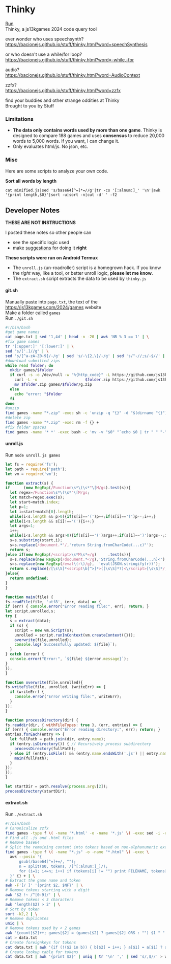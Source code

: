 # Thinky
[Run](https://bacionejs.github.io/stuff/thinky.html)  
Thinky, a js13kgames 2024 code query tool  

ever wonder who uses speechsynth?  
https://bacionejs.github.io/stuff/thinky.html?word=speechSynthesis  

or who doesn't use a while/for loop?  
https://bacionejs.github.io/stuff/thinky.html?word=-while,-for  

audio?  
https://bacionejs.github.io/stuff/thinky.html?word=AudioContext  

zzfx?  
https://bacionejs.github.io/stuff/thinky.html?word=zzfx

find your buddies and other strange oddities at Thinky  
Brought to you by Stuff  



### Limitations
- **The data only contains words used by more than one game**. Thinky is designed to compare 188 games and uses **consensus** to reduce 20,000 words to 5,000 words. If you want, I can change it.  
- Only evaluates html/js. No json, etc.

### Misc

Here are some scripts to analyze your own code.  

**Sort all words by length**  

```cat minified.js|sed 's/base64[^=]*=//g'|tr -cs '[:alnum:]_' '\n'|awk '{print length,$0}'|sort -u|sort -n|cut -d' ' -f2```  


## Developer Notes

**THESE ARE NOT INSTRUCTIONS**  

I posted these notes so other people can
- see the specific logic used
- make [suggestions](https://github.com/bacionejs/stuff/discussions) for doing it **right**


**These scripts were run on Android Termux**  
- The ```unroll.js``` (un-roadroller) script is a homegrown hack. If you know the *right* way, like a tool, or better unroll logic, **please let me know**.  
- The ```extract.sh``` script extracts the data to be used by ```thinky.js```  

#### git.sh
Manually paste into ```page.txt```, the text of the https://js13kgames.com/2024/games website  
Make a folder called ```games```  
Run ```./git.sh```  
```bash
#!/bin/bash
#get game names
cat page.txt | sed '1,4d' | head -n -20 | awk 'NR % 3 == 1' | \
#fix game names
tr '[:upper:]' '[:lower:]' | \
sed "s/['.]//g" | \
sed 's/[^a-zA-Z0-9]/-/g' | sed 's/-\{2,\}/-/g' | sed 's/^-//;s/-$//' | \
#download submitted zips
while read folder; do
  mkdir games/$folder
  if curl -s -o /dev/null -w "%{http_code}" -L https://github.com/js13kGames/games/raw/main/games/$folder/.src/g.zip | grep "200"; then
    curl -L -o                     $folder.zip https://github.com/js13kGames/games/raw/main/games/$folder/.src/g.zip
    mv $folder.zip games/$folder/g.zip
  else
    echo "error: "$folder
  fi
done
#unzip
find games -name "*.zip" -exec sh -c 'unzip -q "{}" -d "$(dirname "{}")" || echo "$PWD/{}"' +
#delete zip
find games -name "*.zip" -exec rm -f {} +
#fix folder spaces
find games -name '* *' -exec bash -c 'mv -v "$0" "`echo $0 | tr " " "-"`"' {} +
```






#### unroll.js
Run ```node unroll.js games```  
```javascript
let fs = require('fs');
let path = require('path');
let vm = require('vm');

function extract(s) {
if      (new RegExp(/Function\s*\(\s*"\[M/gs).test(s)){
  let regex=/Function\s*\(\s*"\[M/gs;
  let match=regex.exec(s);
  let start=match.index;
  let p=1;
  let i=start+match[0].length;
  while(i<s.length && p>0){if(s[i]=='(')p++;if(s[i]==')')p--;i++;}
  while(i<s.length && s[i]!=='('){i++;}
  let args=1;
  i++;
  while(i<s.length && args>0){if(s[i]=='(')args++;if(s[i]==')')args--;i++;}
  s=s.substring(start,i);
  s=s.replace(/document.*"/,'return String.fromCharCode(...c)"');
  return s;
}else if(new RegExp(/<script>\s*M\s*=/g)     .test(s)){
  s=s.replace(new RegExp(/document.*</g),'String.fromCharCode(...n)<');
  s=s.replace(new RegExp(/eval\(r\)/g),  'eval(JSON.stringify(r))');
  return s.replace(/[\s\S]*<script\b[^>]*>([\s\S]*?)<\/script>[\s\S]*/,'$1');
}else{
  return undefined;
}
}

function main(file) {
fs.readFile(file, 'utf8', (err, data) => {
if (err) { console.error("Error reading file:", err); return; }
let script,unrolled,s;
try {
  s = extract(data);
  if (s) {
    script = new vm.Script(s);
    unrolled = script.runInContext(vm.createContext({}));
    overwrite(file,unrolled);
    console.log(`Successfully updated: ${file}`);
  }
} catch (error) {
  console.error("Error:", `${file} ${error.message}`);
}
});
}

function overwrite(file,unrolled){
fs.writeFile(file, unrolled, (writeErr) => {
  if (writeErr) {
    console.error("Error writing file:", writeErr);
  }
});
}

function processDirectory(dir) {
fs.readdir(dir, { withFileTypes: true }, (err, entries) => {
if (err) { console.error("Error reading directory:", err); return; }
entries.forEach(entry => {
  let fullPath = path.join(dir, entry.name);
  if (entry.isDirectory()) { // Recursively process subdirectory
    processDirectory(fullPath);
  } else if (entry.isFile() && (entry.name.endsWith('.js') || entry.name.endsWith('.html'))) {
    main(fullPath);
  }
});
});
}

let startDir = path.resolve(process.argv[2]);
processDirectory(startDir);
```






#### extract.sh
Run ```./extract.sh```
```bash
#!/bin/bash
# Canonicalize zzfx
find games -type f \( -name '*.html' -o -name '*.js' \) -exec sed -i -r 's/module:\[\[\[/zzfx/gi;s/zzfx\w*/zzfx/gi' {} +
# Find all .js and .html files
# Remove base64
# Split the remaining content into tokens based on non-alphanumeric except _
find games -type f \( -name "*.js" -o -name "*.html" \) -exec \
  awk --posix '{
      gsub(/base64[^=]+=/, "");
      n = split($0, tokens, /[^[:alnum:]_]/);
      for (i=1; i<=n; i++) if (tokens[i] != "") print FILENAME, tokens[i];
  }' {} + | \
# Extract the game name and token
awk -F'[/ ]' '{print $2, $NF}' | \
# Remove tokens starting with a digit
awk '$2 !~ /^[0-9]/' | \
# Remove tokens < 3 characters
awk 'length($2) > 2' | \
# Sort by token
sort -k2,2 | \
# Remove duplicates
uniq | \
# Remove tokens used by < 2 games
awk '{count[$2]++; games[$2] = (games[$2] ? games[$2] ORS : "") $1 " " $2} END {for (word in count) if (count[word] > 1) print games[word]}' | \
cat > data.txt
# Create foreignkeys for tokens
cat data.txt | awk '{if (!($2 in b)) { b[$2] = i++; } a[$1] = a[$1] ? a[$1] "," b[$2] : $1 "," b[$2]; } END { for (k in a) print a[k] }' > games.txt
# Create lookup table for tokens
cat data.txt | awk '{print $2}' | uniq | tr '\n' ',' | sed 's/,$//' > words.txt
```






